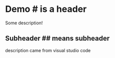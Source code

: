 # Demo    # is a header 

Some description!

##  Subheader ## means subheader

description came from visual studio code